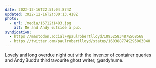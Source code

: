 ```yaml
---
date: 2022-12-16T22:58:04.874Z
updated: 2022-12-16T23:00:13.418Z
photo:
  - url: /media/1671231483.jpg
    alt: Me and Andy outside a pub.
syndication:
  - https://mastodon.social/@paulrobertlloyd/109525834878568568
  - https://twitter.com/paulrobertlloyd/status/1603887749295063040
---
```

Lovely and long overdue night out with the inventor of container queries and Andy Budd’s third favourite ghost writer, @andyhume.

